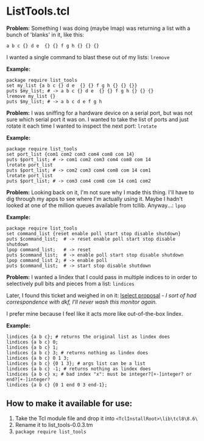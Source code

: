 # ListTools.tcl
**Problem:**
Something I was doing (maybe lmap) was returning a list with a bunch of 'blanks' in it, like this:
```
a b c {} d e  {} {} f g h {} {} {}
```
I wanted a single command to blast these out of my lists: `lremove`

**Example:**
```
package require list_tools
set my_list {a b c {} d e  {} {} f g h {} {} {}}
puts $my_list; # -> a b c {} d e  {} {} f g h {} {} {}
lremove my_list {}
puts $my_list; # -> a b c d e f g h
```

**Problem:**
I was sniffing for a hardware device on a serial port, but was not sure which serial port it was on. I wanted to take the list of ports and just rotate it each time I wanted to inspect the next port: `lrotate`

**Example:**
```
package require list_tools
set port_list {com1 com2 com3 com4 com8 com 14}
puts $port_list; # -> com1 com2 com3 com4 com8 com 14
lrotate port_list
puts $port_list; # -> com2 com3 com4 com8 com 14 com1
lrotate port_list
puts $port_list; # -> com3 com4 com8 com 14 com1 com2
```

**Problem:**
Looking back on it, I'm not sure why I made this thing. I'll have to dig through my apps to see where I'm actually using it. Maybe I hadn't looked at one of the million queues available from tcllib. Anyway...: `lpop`

**Example:**
```
package require list_tools
set command_list {reset enable poll start stop disable shutdown}
puts $command_list;  # -> reset enable poll start stop disable shutdown
lpop command_list;   # -> reset
puts $command_list;  # -> enable poll start stop disable shutdown
lpop command_list 2; # -> enable poll
puts $command_list;  # -> start stop disable shutdown
```

**Problem:**
I wanted a lindex that I could pass in multiple indices to in order to selectively pull bits and pieces from a list: `lindices`

Later, I found this ticket and weighed in on it: [lselect proposal](https://core.tcl.tk/tcl/tktview?name=a95309bf70) - *I sort of had correspondence with dkf, I'll never wash this monitor again.*

I prefer mine because I feel like it acts more like out-of-the-box lindex.

**Example:**
```
lindices {a b c}; # returns the original list as lindex does
lindices {a b c} 0;
lindices {a b c} 1;
lindices {a b c} 3; # returns nothing as lindex does
lindices {a b c} 0 1 3;
lindices {a b c} {0 1 3}; # args list can be a list
lindices {a b c} -1; # returns nothing as lindex does
lindices {a b c} x; # bad index "x": must be integer?[+-]integer? or end?[+-]integer?
lindices {a b c} {0 1 end 0 3 end-1};
```

## How to make it available for use:

1. Take the Tcl module file and drop it into `<TclInstallRoot>\lib\tcl8\8.6\`
2. Rename it to list_tools-0.0.3.tm
3. `package require list_tools`
